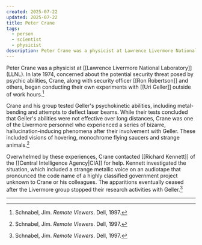 ```yaml
---
created: 2025-07-22
updated: 2025-07-22
title: Peter Crane
tags:
  - person
  - scientist
  - physicist
description: Peter Crane was a physicist at Lawrence Livermore National Laboratory who conducted experiments with Uri Geller and experienced unusual phenomena.
---
```

Peter Crane was a physicist at [[Lawrence Livermore National Laboratory]] (LLNL). In late 1974, concerned about the potential security threat posed by psychic abilities, Crane, along with security officer [[Ron Robertson]] and others, began conducting their own experiments with [[Uri Geller]] outside of work hours.[^1]

Crane and his group tested Geller's psychokinetic abilities, including metal-bending and attempts to deflect laser beams. While their tests concluded that Geller's abilities were not effective over long distances, Crane was one of the Livermore personnel who experienced a series of bizarre, hallucination-inducing phenomena after their involvement with Geller. These included visions of hovering, monochrome flying saucers and strange animals.[^1]

Overwhelmed by these experiences, Crane contacted [[Richard Kennett]] of the [[Central Intelligence Agency|CIA]] for help. Kennett investigated the situation, which included a strange metallic voice on an audiotape that pronounced the code name of a highly classified government project unknown to Crane or his colleagues. The apparitions eventually ceased after the Livermore group stopped their research activities with Geller.[^1]

---

[^1]: Schnabel, Jim. *Remote Viewers*. Dell, 1997.